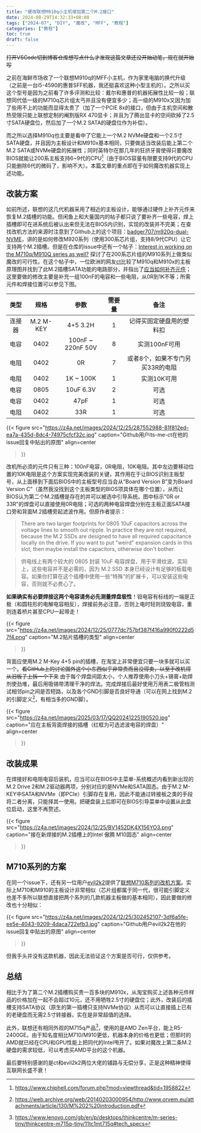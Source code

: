 ```yaml
---
title: "硬改联想M910q小主机增加第二个M.2接口"
date: 2024-08-29T14:32:33+08:00
tags: ["2024-07", "DIY", "魔改", "MFF", "教程"]
categories: ["教程"]
toc: true
draft: false
---
```


~~打开VSCode切到博客仓库想写点什么才发现这篇文章还没开始动笔，现在就开始写~~

之前在海鲜市场收了一个联想M910q的MFF小主机，作为家里电脑的换代升级（之前是一台i5-4590的惠普SFF机器，我还挺喜欢这种小型主机的）。之所以买这个型号是因为之前看了许多评测和比较：戴尔和惠普的机器拓展性比较一般；联想同代低一级的M710q芯片组太丐并且没有便宜多少；高一级的M910x又因为加了些用不上的功能而显得太贵了（加了一个PCIE 8x的接口，但由于主机空间和散热受限只能上联想定制的阉割版RX 470显卡；并且为了腾出显卡的空间砍掉了2.5寸SATA硬盘位，然后加了一个M.2 SATA的硬盘位作为补偿）。  

而之所以选择M910q也主要是看中了它能上一个M.2 NVMe硬盘和一个2.5寸SATA硬盘，并且因为主板设计和M910x基本相同，只要做适当改装后能上第二个M.2 SATA或NVMe硬盘的拓展性；同时英特尔在那几年的狂挤牙膏使得只要魔改BIOS就能让200系主板支持6~9代的CPU[^1]（由于BIOS容量有限要支持9代的CPU只能删除6代的微码了，影响不大）。本篇文章的重点即在于如何魔改机器实现上述功能。  

## 改装方案  

如前所述，联想的这几代机器采用了相近的主板设计，能够通过硬件上补齐元件来恢复M.2插槽的功能。但闲鱼上和大量国内的帖子都只说了要补齐一些电容，焊上插槽即可在进系统后被认出来但无法在BIOS内识别，实现的改装并不完美；在查找改机方法的来源时注意到了Github上的这个项目：[badger707/m920q-dual-NVME](https://github.com/badger707/m920q-dual-NVME)，讲的是如何修改M920系列（使用300系芯片组，支持8/9代CPU）让它支持两个M.2插槽。但是在仓库的issue中还有一个帖子：[Interest in working on the M710q/M910Q series as well?](https://github.com/badger707/m920q-dual-NVME/issues/2) 探讨了在200系芯片组的M910系列上做类似魔改的可行性。在这个帖子中，一位欧洲的网友[ct](https://github.com/its-me-ct)比较了M910q和M910x的主板原理图并找到了此M.2插槽SATA功能的电路部分，并指出了[应当如何补齐元件](https://github.com/badger707/m920q-dual-NVME/issues/2#issuecomment-1837616136)；这里要做的修改主要是补充一组100nF的电容和一些电阻，从0R到1K不等；所需元件和焊接位置可以参见下图。  

|类型|规格|参数|需要量|备注|
|:-:|:-:|:-:|:-:|:-:|
|连接器|M.2 M-KEY|4+5 3.2H|1|记得买固定硬盘用的塑料扣|
|电容|0402|100nF ~ 220nF 50V|8|实测100nF可用|
|电阻|0402|0R|7|或者8个，如果不专门另买33R的电阻|
|电阻|0402|1K ~ 100K|1|实测10K可用|
|电容|0805|10uF 6.3V|2|可选|
|电容|0402|47pF|1|可选|
|电阻|0402|33R|1|可选|

{{< figure
    src="https://z4a.net/images/2024/12/25/287552988-81f812ed-ea7a-435d-8dc4-74975cfcf32c.jpg"
    caption="Github用户its-me-ct在他的issue回复中贴出的原图"
    align=center
>}}

改机所必须的元件只有三种：100nF电容，0R电阻，10K电阻。其中左边要移动位置的10K电阻是这个方案实现完美改装的关键，其作用在于让BIOS识别主板型号，从上面移到下面后BIOS中的主板型号应当会从“Board Version B”变为Board Version C”（虽然我没找到这个主板类型的BIOS项具体在哪个位置），从而让BIOS认为第二个M.2插槽是存在的并可以被选中引导系统。图中标示"0R or 33R"的焊盘可以直接使用0R电阻；可选的两种电容焊盘分别在主板正面SATA接口旁和背面M.2插槽旁起滤波作用。但原作者提示：

> There are two larger footprints for 0805 10uF capacitors across the voltage lines to smooth out ripple. In practice they are not required, because the M.2 SSDs are designed to have all required capacitance locally on the drive. If you want to put "weird" expansion cards in this slot, then maybe install the capacitors, otherwise don't bother.

> 供电线上有两个较大的 0805 封装 10uF 电容焊盘，用于平滑纹波。实际上，这些电容并不是必需的，因为 M.2 SSD 本身已经设计有足够的板载电容。如果你打算在这个插槽中使用一些“特殊”的扩展卡，可以安装这些电容，否则就不必费心了。

**如果确实有必要焊接这两个电容请务必先测量焊盘极性**！钽电容有标线的一端是正极（和圆柱形的电解电容相反），焊接前务必注意，否则上电时轻则烧毁电容，重则连着桥片甚至CPU一起带走！

{{< figure
    src="https://z4a.net/images/2024/12/25/0777dc757bf387f416a990f0222d57f4.png"
    caption="M.2贴片插槽的类型"
    align=center
>}}


背面应使用M.2 M-Key 4+5 pin的插槽，在淘宝上非常便宜只要一块多就可以买一个。~~看GitHub上的讨论国外这个小东西似乎非常贵而且没得卖，以至于改机得从旧板子上拆一个下来~~ 由于每个焊盘间距太小，个人推荐使用小刀头+锡膏+助焊剂使劲堆，最后用吸锡带清理干净的焊法。完成焊接后最好使用万用表二极管档测试相邻pin之间是否短路，以及各个GND引脚是否良好导通（可以在网上找到M.2的引脚定义[^2]，有相当多的GND脚）。

{{< figure
    src="https://z4a.net/images/2025/03/17/QQ20241225190520.jpg"
    caption="应在主板背面焊接的插槽（红框为可选滤波电容的焊盘）"
    align=center
>}}

## 改装成果  

在焊接好和电阻电容后装机，应当可以在BIOS中主菜单-系统概述内看到新出现的M.2 Drive 2和M.2驱动器两项，分别对应的是NVMe和SATA固态。由于M.2 M-KEY中SATA和NVMe（即PCIe）引脚存在复用，因此不能通过转接板之类的手段将二者分离，只能择其一使用。把硬盘装上后即可在BIOS引导菜单中设置从此盘位启动，这里不再赘述。

{{< figure
    src="https://z4a.net/images/2024/12/25/BV1452DK4X156YO3.png"
    caption="接在新焊接的M.2插槽上的Intel 傲腾 M10固态"
    align=center
>}}

## M710系列的方案  

在同一个issue下，还有另一位用户[evil2k2](https://github.com/evil2k2)提供了[联想M710系列的改机方案](https://github.com/badger707/m920q-dual-NVME/issues/2#issuecomment-1925888323)。实际上M710和M910的主板设计非常相似（芯片组都属于同一代，很可能引脚定义也差不多所以联想直接把两个系列的几款机器主板做的基本相同），因此要做的修改也十分相似：  

{{< figure
    src="https://z4a.net/images/2024/12/25/302452107-3df6a5fe-ee5e-4043-9209-4daca722efb3.jpg"
    caption="Github用户evil2k2在他的issue回复中贴出的原图"
    align=center
>}}

但我手头并没有这款机器，因此无法验证这个方案是否可行，仅供参考。  

## 总结  

相比于为了第二个M.2插槽购买贵一百多块的M910x，从淘宝购买上述各种元件样品的价格加在一起不会超过10元，还不用牺牲2.5寸的硬盘位；此外，改装后的插槽支持SATA协议（原生的第一插槽只支持NVMe协议）从而可以让直接插上已有的老硬盘而无需2.5寸转接器，实在是非常超值的选择。

此外，联想还有相同外观的M715q产品[^3]，使用的是AMD Zen平台，能上R5-2400GE。由于知名度相比M710/M910更低，机器本身的价格也更低；但那时的AMD就已经在CPU和GPU性能上把同代的Intel甩开了。如果对魔改上第二条M.2硬盘的需求较低，可以考虑买AMD平台的这个机器。

最后要特别感谢的是ct和evil2k2两位大佬的铺路与无偿分享，正是这种精神使得互联网长盛不衰！

[^1]:<https://www.chiphell.com/forum.php?mod=viewthread&tid=1958822>  
[^2]:<https://web.archive.org/web/20140203000954/http://www.orvem.eu/attachments/article/130/M%202%20introduction.pdf>  
[^3]:<https://www.lenovo.com/gb/en/p/desktops/thinkcentre/m-series-tiny/thinkcentre-m715q-tiny/11tc1mt715q#tech_specs>
